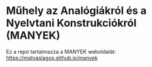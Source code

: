 # Műhely az Analógiákról és a Nyelvtani Konstrukciókról (MANYEK)
Ez a repó tartalmazza a MANYEK weboldalát: https://matyaslagos.github.io/manyek
